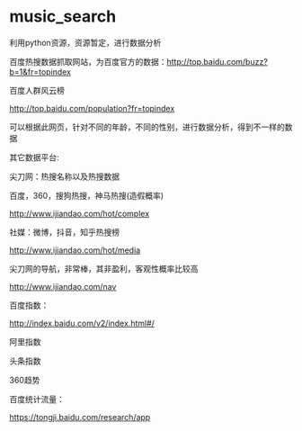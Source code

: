 # music_search
利用python资源，资源暂定，进行数据分析

百度热搜数据抓取网站，为百度官方的数据：http://top.baidu.com/buzz?b=1&fr=topindex

百度人群风云榜

http://top.baidu.com/population?fr=topindex

可以根据此网页，针对不同的年龄，不同的性别，进行数据分析，得到不一样的数据

其它数据平台:

尖刀网：热搜名称以及热搜数据

百度，360，搜狗热搜，神马热搜(造假概率)

http://www.ijiandao.com/hot/complex

社媒：微博，抖音，知乎热搜榜

http://www.ijiandao.com/hot/media

尖刀网的导航，非常棒，其非盈利，客观性概率比较高

http://www.ijiandao.com/nav

百度指数：

http://index.baidu.com/v2/index.html#/

阿里指数

头条指数

360趋势

百度统计流量：

https://tongji.baidu.com/research/app
